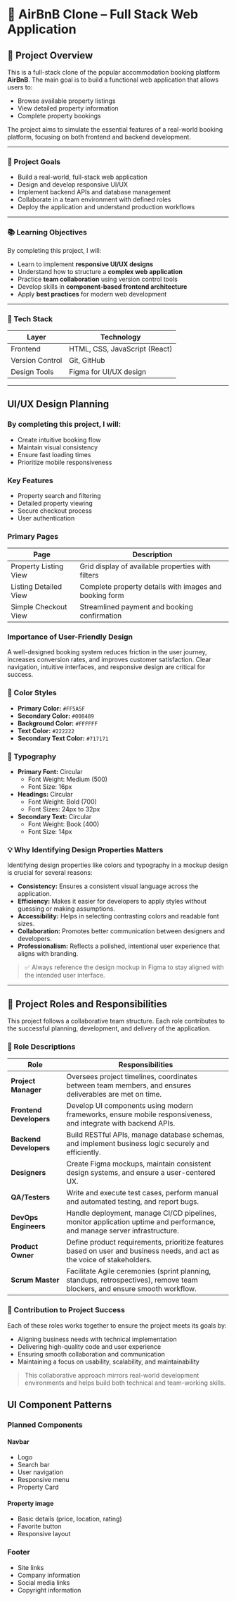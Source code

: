 # 🏡 AirBnB Clone – Full Stack Web Application

## 📌 Project Overview

This is a full-stack clone of the popular accommodation booking platform **AirBnB**. The main goal is to build a functional web application that allows users to:

- Browse available property listings  
- View detailed property information  
- Complete property bookings  

The project aims to simulate the essential features of a real-world booking platform, focusing on both frontend and backend development.

---

### 🎯 Project Goals

- Build a real-world, full-stack web application  
- Design and develop responsive UI/UX  
- Implement backend APIs and database management  
- Collaborate in a team environment with defined roles  
- Deploy the application and understand production workflows  

---

### 📚 Learning Objectives

By completing this project, I will:

- Learn to implement **responsive UI/UX designs**
- Understand how to structure a **complex web application**
- Practice **team collaboration** using version control tools
- Develop skills in **component-based frontend architecture**
- Apply **best practices** for modern web development

---

### 🧰 Tech Stack

| Layer        | Technology                          |
|--------------|-------------------------------------|
| Frontend     | HTML, CSS, JavaScript (React)       |
| Version Control | Git, GitHub                     |
| Design Tools | Figma for UI/UX design              |


---
## UI/UX Design Planning

### By completing this project, I will:

- Create intuitive booking flow
- Maintain visual consistency
- Ensure fast loading times
- Prioritize mobile responsiveness

  
### Key Features
- Property search and filtering
- Detailed property viewing
- Secure checkout process
- User authentication

 ### Primary Pages
 
  |Page         |Description
  |-------------|---------------
  |Property Listing View |	Grid display of available properties with filters
  |Listing Detailed View |	Complete property details with images and booking form
  |Simple Checkout View	 | Streamlined payment and booking confirmation
  
### Importance of User-Friendly Design

A well-designed booking system reduces friction in the user journey, increases conversion rates, and improves customer satisfaction. Clear navigation, intuitive interfaces, and responsive design are critical for success.

### 🔷 Color Styles

- **Primary Color:** `#FF5A5F`  
- **Secondary Color:** `#008489`  
- **Background Color:** `#FFFFFF`  
- **Text Color:** `#222222`  
- **Secondary Text Color:** `#717171`

### 🔡 Typography

- **Primary Font:** Circular  
  - Font Weight: Medium (500)  
  - Font Size: 16px  
- **Headings:** Circular  
  - Font Weight: Bold (700)  
  - Font Sizes: 24px to 32px  
- **Secondary Text:** Circular  
  - Font Weight: Book (400)  
  - Font Size: 14px  

### 💡 Why Identifying Design Properties Matters

Identifying design properties like colors and typography in a mockup design is crucial for several reasons:

- **Consistency:** Ensures a consistent visual language across the application.
- **Efficiency:** Makes it easier for developers to apply styles without guessing or making assumptions.
- **Accessibility:** Helps in selecting contrasting colors and readable font sizes.
- **Collaboration:** Promotes better communication between designers and developers.
- **Professionalism:** Reflects a polished, intentional user experience that aligns with branding.

> ✅ Always reference the design mockup in Figma to stay aligned with the intended user interface.

---
## 👥 Project Roles and Responsibilities

This project follows a collaborative team structure. Each role contributes to the successful planning, development, and delivery of the application.

### 📌 Role Descriptions

| **Role**             | **Responsibilities**                                                                 |
|----------------------|---------------------------------------------------------------------------------------|
| **Project Manager**  | Oversees project timelines, coordinates between team members, and ensures deliverables are met on time. |
| **Frontend Developers** | Develop UI components using modern frameworks, ensure mobile responsiveness, and integrate with backend APIs. |
| **Backend Developers** | Build RESTful APIs, manage database schemas, and implement business logic securely and efficiently. |
| **Designers**        | Create Figma mockups, maintain consistent design systems, and ensure a user-centered UX. |
| **QA/Testers**       | Write and execute test cases, perform manual and automated testing, and report bugs. |
| **DevOps Engineers** | Handle deployment, manage CI/CD pipelines, monitor application uptime and performance, and manage server infrastructure. |
| **Product Owner**    | Define product requirements, prioritize features based on user and business needs, and act as the voice of stakeholders. |
| **Scrum Master**     | Facilitate Agile ceremonies (sprint planning, standups, retrospectives), remove team blockers, and ensure smooth workflow. |

### 🤝 Contribution to Project Success

Each of these roles works together to ensure the project meets its goals by:
- Aligning business needs with technical implementation
- Delivering high-quality code and user experience
- Ensuring smooth collaboration and communication
- Maintaining a focus on usability, scalability, and maintainability

> This collaborative approach mirrors real-world development environments and helps build both technical and team-working skills.


## UI Component Patterns

### Planned Components

#### Navbar
- Logo
- Search bar
- User navigation
- Responsive menu
- Property Card

#### Property image

- Basic details (price, location, rating)
- Favorite button
- Responsive layout
  
### Footer

- Site links
- Company information
- Social media links
- Copyright information

